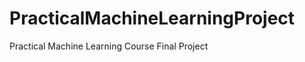 PracticalMachineLearningProject
===============================

Practical Machine Learning Course Final Project
